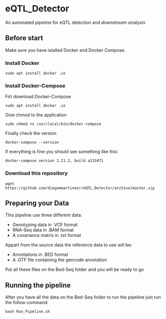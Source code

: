 # eQTL_Detector

An automated pipeline for eQTL detection and _downstream analysis_

## Before start 

Make sure you have istalled Docker and Docker Compose.

### Install Docker

```
sudo apt install docker .io
```
### Install Docker-Compose

Firt download Docker-Compose

```
sudo apt install docker .io
```
Give chmod to the application

```
sudo chmod +x /usr/local/bin/docker-compose
```
Finally check the version
```
docker-compose --version
```
If everything is fine you should see something like this:
```
docker-compose version 1.21.2, build a133471
```
### Download this repository

```
wget https://github.com/diegommartinezr/eQTL_Detector/archive/master.zip
```

## Preparing your Data

This pipeline use three different data:

  * Genotyping data in .VCF format
  * RNA-Seq data in .BAM format
  * A covariance matrix in .txt format

Appart from the source data the reference data to use will be:

  * Annotations in .BED format
  * A .GTF file containing the gencode annotation

Put all these files on the Bed-Seq folder and you will be ready to go

## Running the pipeline

After you have all the data on the Bed-Seq folder to run the pipeline just run the follow command:

```
bash Run_Pipeline.sh
```

